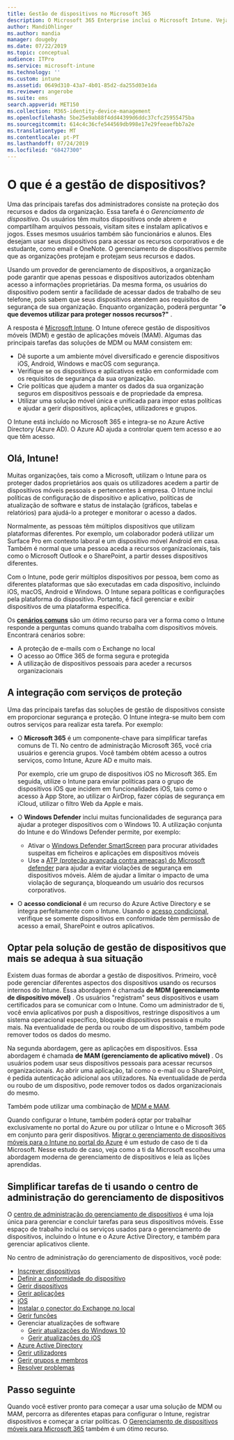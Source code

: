 ```yaml
---
title: Gestão de dispositivos no Microsoft 365
description: O Microsoft 365 Enterprise inclui o Microsoft Intune. Veja como o Intune fornece gerenciamento de dispositivos móveis e gerenciamento de aplicativos móveis para sua organização. Leia cenários comuns e use o Intune para implantar Microsoft 365 em seu ambiente.
author: MandiOhlinger
ms.author: mandia
manager: dougeby
ms.date: 07/22/2019
ms.topic: conceptual
audience: ITPro
ms.service: microsoft-intune
ms.technology: ''
ms.custom: intune
ms.assetid: 0649d310-43a7-4b01-85d2-da255d03e1da
ms.reviewer: angerobe
ms.suite: ems
search.appverid: MET150
ms.collection: M365-identity-device-management
ms.openlocfilehash: 5be25e9ab88f4dd44399d6ddc37cfc25955475ba
ms.sourcegitcommit: 614c4c36cfe544569db998e17e29feeaefbb7a2e
ms.translationtype: MT
ms.contentlocale: pt-PT
ms.lasthandoff: 07/24/2019
ms.locfileid: "68427300"
---
```

# <a name="what-is-device-management"></a>O que é a gestão de dispositivos? 

Uma das principais tarefas dos administradores consiste na proteção dos recursos e dados da organização. Essa tarefa é o *Gerenciamento de dispositivo*. Os usuários têm muitos dispositivos onde abrem e compartilham arquivos pessoais, visitam sites e instalam aplicativos e jogos. Esses mesmos usuários também são funcionários e alunos. Eles desejam usar seus dispositivos para acessar os recursos corporativos e de estudante, como email e OneNote. O gerenciamento de dispositivos permite que as organizações protejam e protejam seus recursos e dados. 

Usando um provedor de gerenciamento de dispositivos, a organização pode garantir que apenas pessoas e dispositivos autorizados obtenham acesso a informações proprietárias. Da mesma forma, os usuários do dispositivo podem sentir a facilidade de acessar dados de trabalho de seu telefone, pois sabem que seus dispositivos atendem aos requisitos de segurança de sua organização. Enquanto organização, poderá perguntar "**o que devemos utilizar para proteger nossos recursos?"** .

A resposta é [Microsoft Intune](https://docs.microsoft.com/intune/introduction-intune). O Intune oferece gestão de dispositivos móveis (MDM) e gestão de aplicações móveis (MAM). Algumas das principais tarefas das soluções de MDM ou MAM consistem em:

- Dê suporte a um ambiente móvel diversificado e gerencie dispositivos iOS, Android, Windows e macOS com segurança.
- Verifique se os dispositivos e aplicativos estão em conformidade com os requisitos de segurança da sua organização.
- Crie políticas que ajudem a manter os dados da sua organização seguros em dispositivos pessoais e de propriedade da empresa.
- Utilizar uma solução móvel única e unificada para impor estas políticas e ajudar a gerir dispositivos, aplicações, utilizadores e grupos.

O Intune está incluído no Microsoft 365 e integra-se no Azure Active Directory (Azure AD). O Azure AD ajuda a controlar quem tem acesso e ao que têm acesso.

## <a name="hello-intune"></a>Olá, Intune!
Muitas organizações, tais como a Microsoft, utilizam o Intune para os proteger dados proprietários aos quais os utilizadores acedem a partir de dispositivos móveis pessoais e pertencentes à empresa. O Intune inclui políticas de configuração de dispositivo e aplicativo, políticas de atualização de software e status de instalação (gráficos, tabelas e relatórios) para ajudá-lo a proteger e monitorar o acesso a dados.

Normalmente, as pessoas têm múltiplos dispositivos que utilizam plataformas diferentes. Por exemplo, um colaborador poderá utilizar um Surface Pro em contexto laboral e um dispositivo móvel Android em casa. Também é normal que uma pessoa aceda a recursos organizacionais, tais como o Microsoft Outlook e o SharePoint, a partir desses dispositivos diferentes.

Com o Intune, pode gerir múltiplos dispositivos por pessoa, bem como as diferentes plataformas que são executadas em cada dispositivo, incluindo iOS, macOS, Android e Windows. O Intune separa políticas e configurações pela plataforma do dispositivo. Portanto, é fácil gerenciar e exibir dispositivos de uma plataforma específica.

Os **[cenários comuns](https://docs.microsoft.com/intune/common-scenarios)** são um ótimo recurso para ver a forma como o Intune responde a perguntas comuns quando trabalha com dispositivos móveis. Encontrará cenários sobre:  
- A proteção de e-mails com o Exchange no local
- O acesso ao Office 365 de forma segura e protegida
- A utilização de dispositivos pessoais para aceder a recursos organizacionais

## <a name="integration-with-secure-and-protect-services"></a>A integração com serviços de proteção
Uma das principais tarefas das soluções de gestão de dispositivos consiste em proporcionar segurança e proteção. O Intune integra-se muito bem com outros serviços para realizar esta tarefa. Por exemplo:

- O **Microsoft 365** é um componente-chave para simplificar tarefas comuns de TI. No centro de administração Microsoft 365, você cria usuários e gerencia grupos. Você também obtém acesso a outros serviços, como Intune, Azure AD e muito mais. 

  Por exemplo, crie um grupo de dispositivos iOS no Microsoft 365. Em seguida, utilize o Intune para enviar políticas para o grupo de dispositivos iOS que incidem em funcionalidades iOS, tais como o acesso à App Store, ao utilizar o AirDrop, fazer cópias de segurança em iCloud, utilizar o filtro Web da Apple e mais.

- O **Windows Defender** inclui muitas funcionalidades de segurança para ajudar a proteger dispositivos com o Windows 10. A utilização conjunta do Intune e do Windows Defender permite, por exemplo: 

  - Ativar o [Windows Defender SmartScreen](https://docs.microsoft.com/intune/endpoint-protection-windows-10) para procurar atividades suspeitas em ficheiros e aplicações em dispositivos móveis 
  - Use a [ATP (proteção avançada contra ameaças) do Microsoft defender](https://docs.microsoft.com/intune/advanced-threat-protection) para ajudar a evitar violações de segurança em dispositivos móveis. Além de ajudar a limitar o impacto de uma violação de segurança, bloqueando um usuário dos recursos corporativos.

- O **acesso condicional** é um recurso do Azure Active Directory e se integra perfeitamente com o Intune. Usando o [acesso condicional](https://docs.microsoft.com/intune/conditional-access), verifique se somente dispositivos em conformidade têm permissão de acesso a email, SharePoint e outros aplicativos. 

## <a name="choose-the-device-management-solution-thats-right-for-you"></a>Optar pela solução de gestão de dispositivos que mais se adequa à sua situação

Existem duas formas de abordar a gestão de dispositivos. Primeiro, você pode gerenciar diferentes aspectos dos dispositivos usando os recursos internos do Intune. Essa abordagem é chamada **de MDM (gerenciamento de dispositivo móvel)** . Os usuários "registram" seus dispositivos e usam certificados para se comunicar com o Intune. Como um administrador de ti, você envia aplicativos por push a dispositivos, restringe dispositivos a um sistema operacional específico, bloqueie dispositivos pessoais e muito mais. Na eventualidade de perda ou roubo de um dispositivo, também pode remover todos os dados do mesmo. 

Na segunda abordagem, gere as aplicações em dispositivos. Essa abordagem é chamada **de MAM (gerenciamento de aplicativo móvel)** . Os usuários podem usar seus dispositivos pessoais para acessar recursos organizacionais. Ao abrir uma aplicação, tal como o e-mail ou o SharePoint, é pedida autenticação adicional aos utilizadores. Na eventualidade de perda ou roubo de um dispositivo, pode remover todos os dados organizacionais do mesmo. 

Também pode utilizar uma combinação de [MDM e MAM](https://docs.microsoft.com/intune/byod-technology-decisions).

Quando configurar o Intune, também poderá optar por trabalhar exclusivamente no portal do Azure ou por utilizar o Intune e o Microsoft 365 em conjunto para gerir dispositivos. [Migrar o gerenciamento de dispositivos móveis para o Intune no portal do Azure](https://www.microsoft.com/itshowcase/Article/Content/1042/Migrating-mobile-device-management-to-Intune-in-the-Azure-portal) é um estudo de caso de ti da Microsoft. Nesse estudo de caso, veja como a ti da Microsoft escolheu uma abordagem moderna de gerenciamento de dispositivos e leia as lições aprendidas.

## <a name="simplify-it-tasks-using-the-device-management-admin-center"></a>Simplificar tarefas de ti usando o centro de administração do gerenciamento de dispositivos

O [centro de administração do gerenciamento de dispositivos](https://devicemanagement.portal.azure.com/) é uma loja única para gerenciar e concluir tarefas para seus dispositivos móveis. Esse espaço de trabalho inclui os serviços usados para o gerenciamento de dispositivos, incluindo o Intune e o Azure Active Directory, e também para gerenciar aplicativos cliente. 

No centro de administração do gerenciamento de dispositivos, você pode:

- [Inscrever dispositivos](https://docs.microsoft.com/intune/device-enrollment)
- [Definir a conformidade do dispositivo](https://docs.microsoft.com/intune/device-compliance-get-started)
- [Gerir dispositivos](https://docs.microsoft.com/intune/device-management)
- [Gerir aplicações](https://docs.microsoft.com/intune/app-management)  
- [ iOS](https://docs.microsoft.com/intune/vpp-ebooks-ios)  
- [Instalar o conector do Exchange no local](https://docs.microsoft.com/intune/exchange-connector-install)  
- [Gerir funções](https://docs.microsoft.com/intune/role-based-access-control)  
- Gerenciar atualizações de software
  - [Gerir atualizações do Windows 10](https://docs.microsoft.com/intune/windows-update-for-business-configure)  
  - [Gerir atualizações do iOS](https://docs.microsoft.com/intune/software-updates-ios)  
- [Azure Active Directory](https://docs.microsoft.com/azure/active-directory)  
- [Gerir utilizadores](https://docs.microsoft.com/azure/active-directory/fundamentals/add-users-azure-active-directory)
- [Gerir grupos e membros](https://docs.microsoft.com/azure/active-directory/fundamentals/active-directory-manage-groups)
- [Resolver problemas](https://docs.microsoft.com/intune/help-desk-operators)

## <a name="next-step"></a>Passo seguinte
Quando você estiver pronto para começar a usar uma solução de MDM ou MAM, percorra as diferentes etapas para configurar o Intune, registrar dispositivos e começar a criar políticas. O [Gerenciamento de dispositivos móveis para Microsoft 365](https://docs.microsoft.com/microsoft-365/enterprise/mobility-infrastructure) também é um ótimo recurso.
